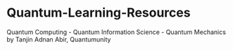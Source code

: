 # Quantum-Learning-Resources
Quantum Computing - Quantum Information Science - Quantum Mechanics  by Tanjin Adnan Abir, Quantumunity
